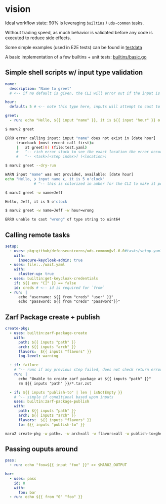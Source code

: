 # vision

Ideal workflow state: 90% is leveraging `builtins` / `uds-common` tasks.

Without trading speed, as much behavior is validated before any code is executed to reduce side effects.

Some simple examples (used in E2E tests) can be found in [testdata](../testdata)

A basic implementation of a few builtins + unit tests: [builtins/basic.go](../builtins/basic.go)

## Simple shell scripts w/ input type validation

```yaml
name:
  description: "Name to greet"
  # <-- if no default is given, the CLI will error out if the input is accessed but not provided

hour:
  default: 5 # <-- note this type here, inputs will attempt to cast to this type if they mismatch

greet:
  - run: echo "Hello, ${{ input "name" }}, it is ${{ input "hour" }} o'clock"
```

```bash
$ maru2 greet

ERRO error calling input: input "name" does not exist in [date hour]
     traceback (most recent call first)=
     |   at greet[0] (file:test.yaml)
     #   ^-- rich error stack to see the exact location the error occurred
     #   ^-- <task>[<step index>] (<location>)

$ maru2 greet --dry-run

WARN input "name" was not provided, available: [date hour]
echo "Hello, ❯ input name ❮, it is 5 o'clock"
             # ^-- this is colorized in amber for the CLI to make it pop
```

```bash
$ maru2 greet -w name=Jeff

Hello, Jeff, it is 5 o'clock
```

```bash
$ maru2 greet -w name=Jeff -w hour=wrong

ERRO unable to cast "wrong" of type string to uint64
```

## Calling remote tasks

```yaml
setup:
  - uses: pkg:github/defenseunicorns/uds-common@v1.0.0#tasks/setup.yaml?task=k3d-full-cluster
    with:
      insecure-keycloak-admin: true
  - uses: file:../wait.yaml
    with:
      cluster-up: true
  - uses: builtin:get-keycloak-credentials
    if: ${{ env "CI" }} == false
    id: creds # <-- id is required for `from`
  - run: |
      echo "username: ${{ from "creds" "user" }}"
      echo "password: ${{ from "creds" "password"}}"
```

## Zarf Package create + publish

```yaml
create-pkg:
  - uses: builtin:zarf-package-create
    with:
      path: ${{ inputs "path" }}
      arch: ${{ inputs "arch" }}
      flavors:  ${{ inputs "flavors" }}
      log-level: warning

  - if: failure
    # ^-- runs if any previous step failed, does not check return error
    run: |
      echo "Unable to create zarf package at ${{ inputs "path" }}"
      rm ${{ inputs "path" }}/*.tar.zst

  - if: ${{ inputs "publish-to" | len | isNotEmpty }}
    # ^-- simple if conditional based upon inputs
    uses: builtin:zarf-package-publish
    with:
      path: ${{ inputs "path" }}
      arch: ${{ inputs "arch" }}
      flavors:  ${{ inputs "flavors" }}
      to: ${{ inputs "publish-to" }}
```

```bash
maru2 create-pkg -w path=. -w arch=all -w flavors=all -w publish-to=ghcr.io/defenseunicorns/...
```

## Passing ouputs around

```yaml
pass:
  - run: echo "foo=${{ input "foo" }}" >> $MARU2_OUTPUT

bar:
  - uses: pass
    id: 0
    with:
      foo: bar
  - run: echo ${{ from "0" "foo" }}
```
